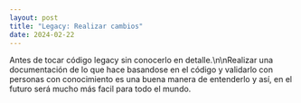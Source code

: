 ```yaml
---
layout: post
title: "Legacy: Realizar cambios"
date: 2024-02-22
---
```

Antes de tocar <!--more-->código legacy sin conocerlo en detalle.\n\nRealizar una documentación de lo que hace basandose en el código y validarlo con personas con conocimiento es una buena manera de entenderlo y así, en el futuro será mucho más facil para todo el mundo.
